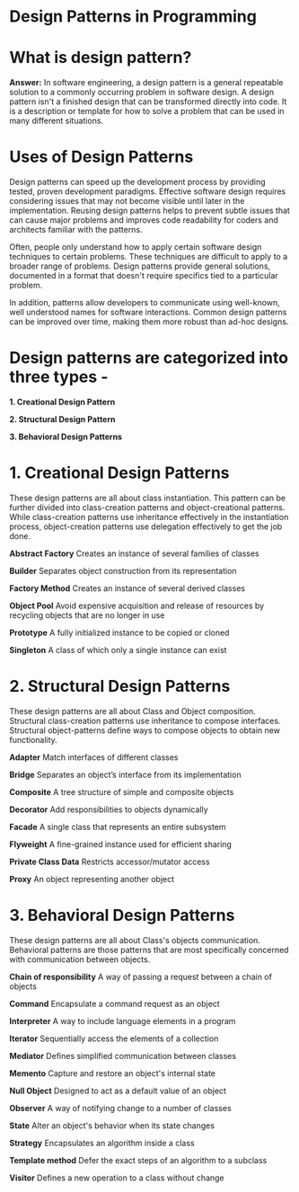 # Design Patterns in Programming

# What is design pattern?
**Answer:** In software engineering, a design pattern is a general repeatable solution to a commonly occurring problem in software design. A design pattern isn't a finished design that can be transformed directly into code. It is a description or template for how to solve a problem that can be used in many different situations.

# Uses of Design Patterns
Design patterns can speed up the development process by providing tested, proven development paradigms. Effective software design requires considering issues that may not become visible until later in the implementation. Reusing design patterns helps to prevent subtle issues that can cause major problems and improves code readability for coders and architects familiar with the patterns.

Often, people only understand how to apply certain software design techniques to certain problems. These techniques are difficult to apply to a broader range of problems. Design patterns provide general solutions, documented in a format that doesn't require specifics tied to a particular problem.

In addition, patterns allow developers to communicate using well-known, well understood names for software interactions. Common design patterns can be improved over time, making them more robust than ad-hoc designs.

# Design patterns are categorized into three types - 
**1. Creational Design Pattern**

**2. Structural Design Pattern**

**3. Behavioral Design Patterns**


# 1. Creational Design Patterns
  These design patterns are all about class instantiation. This pattern can be further divided into class-creation patterns and object-creational patterns. While class-creation patterns use inheritance effectively in the instantiation process, object-creation patterns use delegation effectively to get the job done.
  
**Abstract Factory**
  Creates an instance of several families of classes
  
**Builder**
  Separates object construction from its representation
  
**Factory Method**
  Creates an instance of several derived classes
  
**Object Pool**
  Avoid expensive acquisition and release of resources by recycling objects that are no longer in use
  
**Prototype**
  A fully initialized instance to be copied or cloned
  
**Singleton**
  A class of which only a single instance can exist
  
  
# 2. Structural Design Patterns
  These design patterns are all about Class and Object composition. Structural class-creation patterns use inheritance to compose interfaces. Structural object-patterns define ways to compose objects to obtain new functionality.
  
**Adapter**
  Match interfaces of different classes
  
**Bridge**
  Separates an object’s interface from its implementation
  
**Composite**
  A tree structure of simple and composite objects
  
**Decorator**
  Add responsibilities to objects dynamically
  
**Facade**
  A single class that represents an entire subsystem
  
**Flyweight**
  A fine-grained instance used for efficient sharing
  
**Private Class Data**
  Restricts accessor/mutator access
  
**Proxy**
  An object representing another object
  

# 3. Behavioral Design Patterns
  These design patterns are all about Class's objects communication. Behavioral patterns are those patterns that are most specifically concerned with communication between objects.

**Chain of responsibility**
  A way of passing a request between a chain of objects
  
**Command**
  Encapsulate a command request as an object
  
**Interpreter**
  A way to include language elements in a program
  
**Iterator**
  Sequentially access the elements of a collection
  
**Mediator**
  Defines simplified communication between classes
  
**Memento**
  Capture and restore an object's internal state
  
**Null Object**
  Designed to act as a default value of an object
  
**Observer**
  A way of notifying change to a number of classes
  
**State**
  Alter an object's behavior when its state changes
  
**Strategy**
  Encapsulates an algorithm inside a class
  
**Template method**
  Defer the exact steps of an algorithm to a subclass
  
**Visitor**
  Defines a new operation to a class without change
  
  
  
